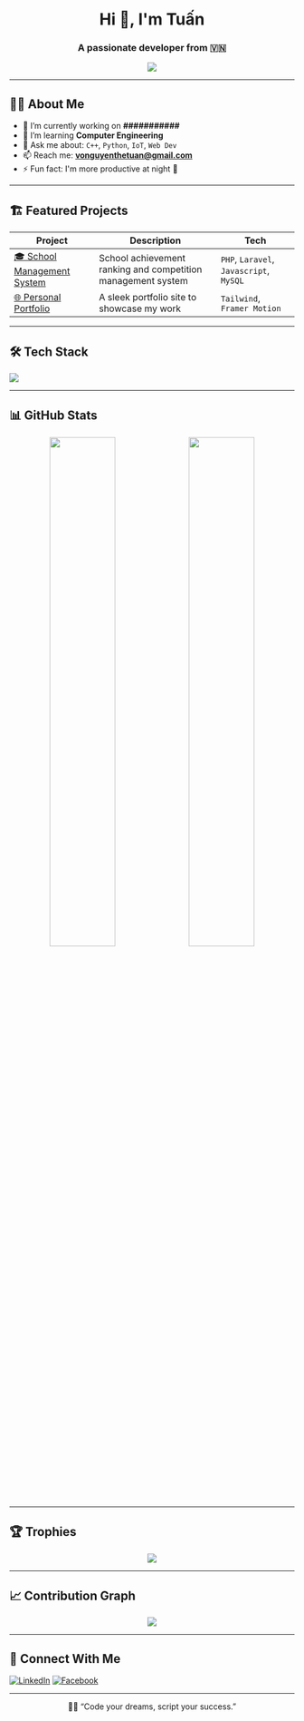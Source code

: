 <h1 align="center">Hi 👋, I'm Tuấn</h1>
<h3 align="center">A passionate developer from 🇻🇳</h3>

<p align="center">
  <img src="https://readme-typing-svg.herokuapp.com?font=Fira+Code&weight=600&size=24&pause=1000&center=true&vCenter=true&width=435&lines=Welcome+to+my+GitHub!;I+love+building+things+with+code.">
</p>

---

## 👨‍💻 About Me

- 🔭 I’m currently working on **###########**
- 🌱 I’m learning **Computer Engineering**
- 💬 Ask me about: `C++`, `Python`, `IoT`, `Web Dev`
- 📫 Reach me: **vonguyenthetuan@gmail.com**
- ⚡ Fun fact: I'm more productive at night 🌙

---

## 🏗️ Featured Projects

| Project | Description | Tech |
|--------|-------------|------|
| [🎓 School Management System](https://github.com/tuankaka1511/project/blob/main/school-management.rar) | School achievement ranking and competition management system | `PHP`, `Laravel`, `Javascript`, `MySQL` |
| [🌐 Personal Portfolio](https://tuankaka1511.github.io) | A sleek portfolio site to showcase my work |`Tailwind`, `Framer Motion` |

---

## 🛠️ Tech Stack

<p>
  <img src="https://skillicons.dev/icons?i=cpp,python,html,css,js,react,nodejs,mongodb,mysql,figma,arduino,linux" />
</p>

---

## 📊 GitHub Stats

<p align="center">
  <img src="https://github-readme-stats.vercel.app/api?username=tuankaka1511&show_icons=true&theme=radical" width="48%" />
  <img src="https://github-readme-streak-stats.herokuapp.com/?user=tuankaka1511&theme=radical" width="48%" />
</p>

---

## 🏆 Trophies

<p align="center">
  <img src="https://github-profile-trophy.vercel.app/?username=tuankaka1511&theme=radical&no-bg=true&no-frame=true&margin-w=12&column=5" />
</p>

---

## 📈 Contribution Graph

<p align="center">
  <img src="https://github-readme-activity-graph.vercel.app/graph?username=tuankaka1511&theme=tokyo-night" />
</p>

---

## 🔗 Connect With Me

[![LinkedIn](https://img.shields.io/badge/LinkedIn-blue?style=for-the-badge&logo=linkedin&logoColor=white)]([https://linkedin.com/in/the-tuan-vo-nguyen-8aa653341)
[![Facebook](https://img.shields.io/badge/Facebook-1877F2?style=for-the-badge&logo=facebook&logoColor=white)](https://facebook.com/bigia.thetuan)


---
<p align="center">
🧑‍🏫 “Code your dreams, script your success.”
</p>
